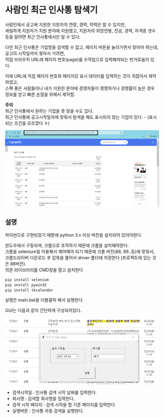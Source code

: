 # 사람인 최근 인사통 탐색기

사람인에서 공고에 지원한 지원자의 연령, 경력, 학력은 알 수 있지만,  
세밀하게 지원자가 지원 분야에 지원했고, 지원자의 희망연봉, 전공, 경력, 자격증 갯수등을 알려면 최근 인사통에서만 알 수 있다.  

다만 최근 인사통은 기업명을 검색할 수 없고, 페이지 버튼을 눌러가면서 찾아야 하는데, 공고의 시작일까지 찾아서 가려면,  
직접 브라우저 URL에 페이지 번호(page)를 수작업으로 입력해야되는 번거로움이 있다.  
  
이에 URL에 직접 페이지 번호와 페이지당 표시 데이터를 입력하는 것이 귀찮아서 제작하였고,  
스펙 좋은 사람들이나 내가 지원한 분야에 경쟁자들이 쟁쟁하거나 경쟁률이 높은 경우 정보를 얻고 빠른 손절을 위해서 제작함.  
  
**주의**  
최근 인사통에서 원하는 기업을 못 찾을 수도 있다.  
최근 인사통에 공고시작일자에 맞춰서 탐색을 해도 표시되지 않는 기업이 있다. - (표시되는 조건을 모르겠다 ㅎ)  

![image.png](./image/image.png)

## 설명

파이썬으로 구현되었기 때문에 python 3.x 이상 버전을 설치되어 있어야한다.
  
윈도우에서 구동되며, 크롬으로 조작하기 때문에 크롬을 설치해야한다.  
크롬을 selenium일 이용해서 제어해야 되기 때문에 크롬 버전(88, 89..등)에 맞춰서,  
크롬드라이버 다운로드 후 압축을 풀어서 driver 폴더에 저장한다 (프로젝트에 있는 것은 88버전).  
의존 라이브러리를 CMD창을 열고 설치한다

```bash
pip install selenium
pip install pywin32
pip install tkcalendar
```

실행은 main.bat을 더블클릭 해서 실행한다.  
  
GUI는 다음과 같이 간단하게 구성되어있다.  
  
![show.png](./image/gui.jpg)

- 검색시작일 : 인사통 검색 시작 날짜를 입력한다.
- 회사명 : 검색할 회사명을 입력한다.
- 검색 시작 페이지 : 검색 시작을 할 기준 페이지를 입력한다  
- 실행버튼 : 인사통 자동 검색을 실행한다.
